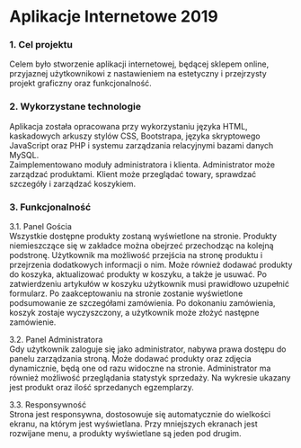 # Aplikacje Internetowe 2019  
  
### 1. Cel projektu  
Celem było stworzenie aplikacji internetowej, będącej sklepem online, przyjaznej użytkownikowi z nastawieniem na estetyczny i przejrzysty projekt graficzny oraz funkcjonalność.   
  
### 2. Wykorzystane technologie  
Aplikacja została opracowana przy wykorzystaniu języka HTML, kaskadowych arkuszy stylów CSS, Bootstrapa, języka skryptowego JavaScript oraz PHP i systemu zarządzania relacyjnymi bazami danych MySQL.  
Zaimplementowano moduły administratora i klienta. Administrator może zarządzać produktami. Klient może przeglądać towary, sprawdzać szczegóły i zarządzać koszykiem.  
  
### 3. Funkcjonalność  
  
3.1. Panel Gościa  
Wszystkie dostępne produkty zostaną wyświetlone na stronie. Produkty niemieszczące się w zakładce można obejrzeć przechodząc na kolejną podstronę. Użytkownik ma możliwość przejścia na stronę produktu i przejrzenia dodatkowych informacji o nim. Może również dodawać produkty do koszyka, aktualizować produkty w koszyku, a także je usuwać. Po zatwierdzeniu artykułów w koszyku użytkownik musi prawidłowo uzupełnić formularz. Po zaakceptowaniu na stronie zostanie wyświetlone podsumowanie ze szczegółami zamówienia. Po dokonaniu zamówienia, koszyk zostaje wyczyszczony, a użytkownik może złożyć następne zamówienie.   
  
3.2. Panel Administratora  
Gdy użytkownik zaloguje się jako administrator, nabywa prawa dostępu do panelu zarządzania stroną. Może dodawać produkty oraz zdjęcia dynamicznie, będą one od razu widoczne na stronie. Administrator ma również możliwość przeglądania statystyk sprzedaży. Na wykresie ukazany jest produkt oraz ilość sprzedanych egzemplarzy.  
  
3.3. Responsywność  
Strona jest responsywna, dostosowuje się automatycznie do wielkości ekranu, na którym jest wyświetlana. Przy mniejszych ekranach jest rozwijane menu, a produkty wyświetlane są jeden pod drugim.
